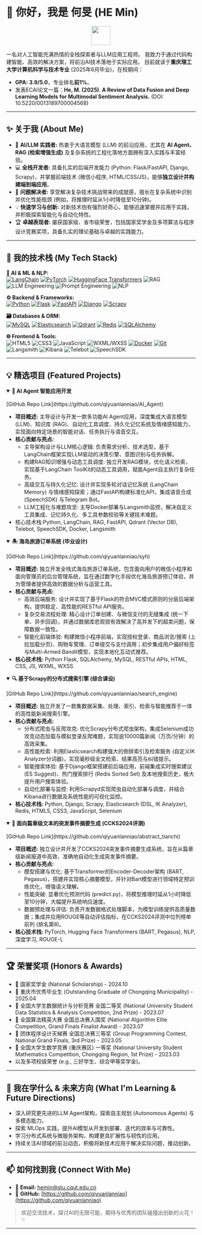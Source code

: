 # 👋 你好，我是 何旻 (HE Min)

<!-- **欢迎您替换成一个更酷、更具个人风格的编程或AI相关的GIF！** -->
<!-- 例如，可以搜索 "coding gif", "AI animation gif", "deep learning gif" 等 -->
<p align="center">
  <img src="https://media.giphy.com/media/VgCDAzcKvsR6OM0uWg/giphy.gif" width="50"> 
</p>

一名对人工智能充满热情的全栈探索者与LLM应用工程师。
我致力于通过代码构建智能、高效的解决方案，将前沿AI技术落地于实际应用。
目前就读于**重庆理工大学计算机科学与技术专业** (2025年6月毕业)，在校期间：
*   **GPA: 3.9/5.0**，专业排名**前1%**。
*   发表ECAI论文一篇：**He, M. (2025). A Review of Data Fusion and Deep Learning Models for Multimodal Sentiment Analysis.** (DOI: 10.5220/0013189700004568)

---

## ✨ 关于我 (About Me)

*   🚀 **AI/LLM 实践者:** 热衷于大语言模型 (LLM) 的前沿应用，尤其在 **AI Agent、RAG (检索增强生成)** 及复杂系统的工程化落地方面拥有深入实践与丰富经验。
*   💻 **全栈开发者:** 具备扎实的后端开发能力 (Python: Flask/FastAPI, Django, Scrapy)，并掌握前端技术 (微信小程序, HTML/CSS/JS)，能够**独立设计并构建端到端应用**。
*   🔧 **问题解决者:** 享受解决复杂技术挑战带来的成就感，擅长在复杂系统中识别并优化性能瓶颈 (例如，将推理时延从1小时降低至10分钟)。
*   💡 **快速学习与创新:** 对新技术抱有强烈好奇心，能够迅速掌握并应用于实践，并积极探索智能化与自动化特性。
*   🏆 **卓越表现者:** 屡获国家级、省市级荣誉，包括国家奖学金及多项算法与程序设计竞赛奖项，具备扎实的理论基础与卓越的实践能力。

---

## 🚀 我的技术栈 (My Tech Stack)

<p align="left">
  <strong>🤖 AI & ML & NLP:</strong><br/>
  <a href="https://www.langchain.com/" target="_blank"><img src="https://img.shields.io/badge/LangChain-009688?style=for-the-badge&logo=LangChain&logoColor=white" alt="LangChain"/></a>
  <a href="https://pytorch.org/" target="_blank"><img src="https://img.shields.io/badge/PyTorch-EE4C2C?style=for-the-badge&logo=pytorch&logoColor=white" alt="PyTorch"/></a>
  <a href="https://huggingface.co/transformers/" target="_blank"><img src="https://img.shields.io/badge/HuggingFace_Transformers-FF5A00?style=for-the-badge&logo=huggingface&logoColor=white" alt="HuggingFace Transformers"/></a>
  <img src="https://img.shields.io/badge/RAG-orange?style=for-the-badge" alt="RAG"/>
  <img src="https://img.shields.io/badge/LLM_Engineering-blueviolet?style=for-the-badge" alt="LLM Engineering"/>
  <img src="https://img.shields.io/badge/Prompt_Engineering-blue?style=for-the-badge" alt="Prompt Engineering"/>
  <img src="https://img.shields.io/badge/NLP-E0B400?style=for-the-badge" alt="NLP"/>
</p>

<p align="left">
  <strong>⚙️ Backend & Frameworks:</strong><br/>
  <a href="https://www.python.org" target="_blank"><img src="https://img.shields.io/badge/Python-3776AB?style=for-the-badge&logo=python&logoColor=white" alt="Python"/></a>
  <a href="https://flask.palletsprojects.com/" target="_blank"><img src="https://img.shields.io/badge/Flask-000000?style=for-the-badge&logo=flask&logoColor=white" alt="Flask"/></a>
  <a href="https://fastapi.tiangolo.com/" target="_blank"><img src="https://img.shields.io/badge/FastAPI-009688?style=for-the-badge&logo=fastapi&logoColor=white" alt="FastAPI"/></a>
  <a href="https://www.djangoproject.com/" target="_blank"><img src="https://img.shields.io/badge/Django-092E20?style=for-the-badge&logo=django&logoColor=white" alt="Django"/></a>
  <a href="https://scrapy.org/" target="_blank"><img src="https://img.shields.io/badge/Scrapy-77C728?style=for-the-badge&logo=scrapy&logoColor=white" alt="Scrapy"/></a>
</p>

<p align="left">
  <strong>🗃️ Databases & ORM:</strong><br/>
  <a href="https://www.mysql.com/" target="_blank"><img src="https://img.shields.io/badge/MySQL-4479A1?style=for-the-badge&logo=mysql&logoColor=white" alt="MySQL"/></a>
  <a href="https://www.elastic.co/elasticsearch/" target="_blank"><img src="https://img.shields.io/badge/Elasticsearch-005571?style=for-the-badge&logo=elasticsearch&logoColor=white" alt="Elasticsearch"/></a>
  <a href="https://qdrant.tech/" target="_blank"><img src="https://img.shields.io/badge/Vector_DB_(Qdrant)-EF4444?style=for-the-badge&logo=qdrant&logoColor=white" alt="Qdrant"/></a>
  <a href="https://redis.io" target="_blank"><img src="https://img.shields.io/badge/Redis-DC382D?style=for-the-badge&logo=redis&logoColor=white" alt="Redis"/></a>
  <a href="https://www.sqlalchemy.org/" target="_blank"><img src="https://img.shields.io/badge/SQLAlchemy-D71F00?style=for-the-badge&logo=sqlalchemy&logoColor=white" alt="SQLAlchemy"/></a>
</p>

<p align="left">
  <strong>🌐 Frontend & Tools:</strong><br/>
  <img src="https://img.shields.io/badge/HTML5-E34F26?style=for-the-badge&logo=html5&logoColor=white" alt="HTML5"/>
  <img src="https://img.shields.io/badge/CSS3-1572B6?style=for-the-badge&logo=css3&logoColor=white" alt="CSS3"/>
  <img src="https://img.shields.io/badge/JavaScript-F7DF1E?style=for-the-badge&logo=javascript&logoColor=black" alt="JavaScript"/>
  <img src="https://img.shields.io/badge/WXML%2FWXSS-07C160?style=for-the-badge&logo=wechat&logoColor=white" alt="WXML/WXSS"/>
  <a href="https://www.docker.com/" target="_blank"><img src="https://img.shields.io/badge/Docker-2496ED?style=for-the-badge&logo=docker&logoColor=white" alt="Docker"/></a>
  <a href="https://git-scm.com/" target="_blank"><img src="https://img.shields.io/badge/Git-F05032?style=for-the-badge&logo=git&logoColor=white" alt="Git"/></a>
  <img src="https://img.shields.io/badge/Langsmith-white?style=for-the-badge&logo=langchain&logoColor=black" alt="Langsmith"/> <!-- Langsmith图标可能需要自定义或寻找合适的替代 -->
  <img src="https://img.shields.io/badge/Kibana-00BFB3?style=for-the-badge&logo=kibana&logoColor=white" alt="Kibana"/>
  <img src="https://img.shields.io/badge/Telebot-0088CC?style=for-the-badge&logo=telegram&logoColor=white" alt="Telebot"/>
  <img src="https://img.shields.io/badge/SpeechSDK-6644A1?style=for-the-badge" alt="SpeechSDK"/> <!-- SpeechSDK可能无官方logo，使用自定义色 -->
</p>

---

## 💡 精选项目 (Featured Projects)

<details open>
<summary><strong>🤖 AI Agent 智能应用开发</strong></summary>
<br/>
[GitHub Repo Link](https://github.com/qiyuanlanniao/AI_Agent)
<ul>
  <li><strong>项目概述:</strong> 主导设计与开发一款多功能AI Agent应用，深度集成大语言模型 (LLM)、知识库 (RAG)、自动化工具调度、持久化记忆系统及情绪感知能力，实现面向特定场景的智能对话、任务执行与语音交互。</li>
  <li><strong>核心贡献与亮点:</strong>
    <ul>
      <li>主导架构设计与LLM核心逻辑: 负责需求分析、技术选型，基于LangChain框架实现LLM驱动的决策引擎、意图识别与任务拆解。</li>
      <li>构建RAG知识增强与动态工具调度: 独立开发RAG模块，优化语义检索，实现基于LangChain ToolKit的动态工具调用，赋能Agent自主执行复杂任务。</li>
      <li>高级交互与持久化记忆: 设计并实现多轮对话记忆系统 (LangChain Memory) 与情绪感知探索；通过FastAPI构建标准化API，集成语音合成 (SpeechSDK) 与Telegram Bot。</li>
      <li>LLM工程化与难题攻坚: 主导Docker部署与Langsmith监控，解决自定义工具集成、记忆持久化、多工具参数校验等关键技术难题。</li>
    </ul>
  </li>
  <li>核心技术栈:Python, LangChain, RAG, FastAPI, Qdrant (Vector DB), Telebot, SpeechSDK, Docker, Langsmith</li>
</ul>
</details>

<details  open>
<summary><strong>🏝️ 海岛旅游订单系统 (毕业设计)</strong></summary>
<br/>
[GitHub Repo Link](https://github.com/qiyuanlanniao/syh)
<ul>
  <li><strong>项目概述:</strong> 独立开发全栈式海岛旅游订单系统，包含面向用户的微信小程序和面向管理员的后台管理系统，旨在通过数字化手段优化海岛旅游预订体验，并为管理者提供高效的数据分析与运营工具。</li>
  <li><strong>核心贡献与亮点:</strong>
    <ul>
      <li>高效后端服务: 设计并实现了基于Flask的符合MVC模式原则的分层后端架构，提供稳定、高性能的RESTful API服务。</li>
      <li>复杂交易流程处理: 精心设计订单创建、与微信支付的无缝集成 (统一下单、异步回调)，并通过数据库悲观锁有效解决了高并发下的超卖问题，保障数据一致性。</li>
      <li>智能化前端体验: 构建微信小程序前端，实现授权登录、商品浏览/搜索 (上拉加载分页)、购物车管理、订单提交与支付调用；初步集成用户偏好标签与Multi-Armed Bandit模型，实现本地化互动式推荐。</li>
    </ul>
  </li>
  <li><strong>核心技术栈:</strong> Python Flask, SQLAlchemy, MySQL, RESTful APIs, HTML, CSS, JS, WXML, WXSS</li>
</ul>
</details>

<details  open>
<summary><strong>🔍 基于Scrapy的分布式搜索引擎 (综合课设)</strong></summary>
<br/>
[GitHub Repo Link](https://github.com/qiyuanlanniao/search_engine)
<ul>
  <li><strong>项目概述:</strong> 独立开发了一款集数据采集、处理、索引、检索与智能推荐于一体的高性能新闻搜索引擎。</li>
  <li><strong>核心贡献与亮点:</strong>
    <ul>
      <li>分布式爬虫与反爬攻克: 优化Scrapy分布式爬虫架构，集成Selenium成功攻克动态加载与模拟登录反爬难题，实现逾10000篇新闻（万页/分钟）的高效采集。</li>
      <li>高性能检索: 利用Elasticsearch构建强大的倒排索引及检索服务 (自定义IK Analyzer分词器)，实现毫秒级全文检索、结果高亮与纠错提示。</li>
      <li>智能搜索体验: 基于Django框架搭建前后端应用，前端集成实时搜索建议 (ES Suggest)、热门搜索排行 (Redis Sorted Set) 及本地搜索历史，极大提升用户搜索体验。</li>
      <li>自动化部署与监控: 利用Scrapyd实现爬虫自动化部署与调度，并结合Kibana进行数据及系统性能的可视化监控。</li>
    </ul>
  </li>
  <li><strong>核心技术栈:</strong> Python, Django, Scrapy, Elasticsearch (DSL, IK Analyzer), Redis, HTML5, CSS3, JavaScript, Selenium</li>
</ul>
</details>

<details  open>
<summary><strong>📝 面向篇章级文本的突发事件摘要生成 (CCKS2024评测)</strong></summary>
<br/>
[GitHub Repo Link](https://github.com/qiyuanlanniao/abstract_tianchi)
<ul>
  <li><strong>项目概述:</strong> 独立设计并开发了CCKS2024突发事件摘要生成系统，旨在从篇章级新闻报道中高效、准确地自动化生成突发事件摘要。</li>
  <li><strong>核心贡献与亮点:</strong>
    <ul>
      <li>模型搭建与优化: 基于Transformer的Encoder-Decoder架构 (BART, Pegasus)，搭建并实现核心摘要模型，并针对Bart模型进行领域特定预训练优化，增强语义理解。</li>
      <li>性能突破: 显著优化预测代码 (predict.py)，将模型推理时延从1小时降低至10分钟，大幅提升系统响应速度。</li>
      <li>数据预处理与评估: 负责开发数据格式处理脚本，为模型训练提供高质量数据；集成并应用ROUGE等自动评估指标，在CCKS2024评测中位列榜单前列 (排名第8)。</li>
    </ul>
  </li>
  <li><strong>核心技术栈:</strong> PyTorch, Hugging Face Transformers (BART, Pegasus), NLP, 深度学习, ROUGE-L</li>
</ul>
</details>

---

## 🏆 荣誉奖项 (Honors & Awards)

*   🥇 国家奖学金 (National Scholarship) - 2024.10
*   🌟 重庆市优秀毕业生 (Outstanding Graduate of Chongqing Municipality) - 2025.04
*   🥈 全国大学生数据统计与分析竞赛 全国二等奖 (National University Student Data Statistics & Analysis Competition, 2nd Prize) - 2023.07 
*   🏅 全国算法精英大赛 全国总决赛入围奖 (National Algorithm Elite Competition, Grand Finals Finalist Award) - 2023.07 
*   🥉 团体程序设计天梯赛 全国总决赛三等奖 (Group Programming Contest, National Grand Finals, 3rd Prize) - 2023.05 
*   🥇 全国大学生数学竞赛 (重庆赛区) 一等奖 (National University Student Mathematics Competition, Chongqing Region, 1st Prize) - 2023.03 
*   以及多项校级荣誉 (e.g., 三好学生、综合甲等奖学金)。

---

## 🌱 我在学什么 & 未来方向 (What I'm Learning & Future Directions)

*   深入研究更先进的LLM Agent架构，探索自主规划 (Autonomous Agents) 与多模态能力。
*   探索 MLOps 实践，提升AI模型从开发到部署、迭代的效率与可靠性。
*   学习分布式系统与微服务架构，构建更具扩展性与韧性的应用。
*   持续关注AI领域的前沿动态，积极将新技术应用于解决实际问题，推动创新。

---

## 📫 如何找到我 (Connect With Me)

*   📧 **Email:** [hemin@stu.cqut.edu.cn](mailto:hemin@stu.cqut.edu.cn)
*   🔗 **GitHub:** [https://github.com/qiyuanlanniao](https://github.com/qiyuanlanniao)

> 欢迎交流技术，探讨AI的无限可能，期待与优秀的团队碰撞出创新的火花！ ✨

---

